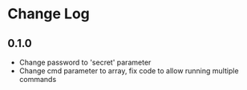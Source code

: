 # Change Log

## 0.1.0

- Change password to 'secret' parameter
- Change cmd parameter to array, fix code to allow running multiple commands
